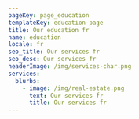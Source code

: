 ```yaml
---
pageKey: page_education
templateKey: education-page
title: Our education fr
name: education
locale: fr
seo_title: Our services fr
seo_desc: Our services fr
headerImage: /img/services-char.png
services:
  blurbs:
    - image: /img/real-estate.png
      text: Our services fr
      title: Our services fr
---
```

